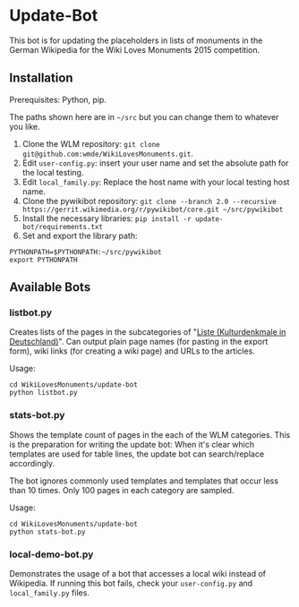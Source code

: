 # Update-Bot

This bot is for updating the placeholders in lists of monuments in the German Wikipedia for the Wiki Loves Monuments 2015 competition.

## Installation

Prerequisites: Python, pip.

The paths shown here are in `~/src` but you can change them to whatever you like.

1. Clone the WLM repository: `git clone git@github.com:wmde/WikiLovesMonuments.git`.
2. Edit `user-config.py`: insert your user name and set the absolute path for the local testing.
3. Edit `local_family.py`: Replace the host name with your local testing host name.
4. Clone the pywikibot repository:
   `git clone --branch 2.0 --recursive  https://gerrit.wikimedia.org/r/pywikibot/core.git ~/src/pywikibot`
5. Install the necessary libraries:
   `pip install -r update-bot/requirements.txt`
6. Set and export the library path:
```
PYTHONPATH=$PYTHONPATH:~/src/pywikibot
export PYTHONPATH
```

## Available Bots
### listbot.py
Creates lists of the pages in the subcategories of "[Liste (Kulturdenkmale in Deutschland)][wlm_liste]". Can output plain page names (for pasting in the export form), wiki links (for creating a wiki page) and URLs to the articles.

Usage:

```
cd WikiLovesMonuments/update-bot
python listbot.py
```

### stats-bot.py
Shows the template count of pages in the each of the WLM categories. This is the preparation for writing the update bot: When it's clear which templates are used for table lines, the update bot can search/replace accordingly.

The bot ignores commonly used templates and templates that occur less than 10 times. Only 100 pages in each category are sampled.

Usage:

```
cd WikiLovesMonuments/update-bot
python stats-bot.py
```

### local-demo-bot.py
Demonstrates the usage of a bot that accesses a local wiki instead of Wikipedia.
If running this bot fails, check your `user-config.py` and `local_family.py` files.


[wlm_liste]: https://de.wikipedia.org/wiki/Kategorie:Liste_(Kulturdenkmale_in_Deutschland)
